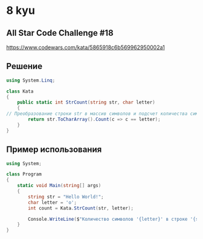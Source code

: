 # 8 kyu

## All Star Code Challenge #18

https://www.codewars.com/kata/5865918c6b569962950002a1

## Решение 

```C#
using System.Linq;

class Kata
{
    public static int StrCount(string str, char letter)
    {
// Преобразование строки str в массив символов и подсчет количества символов letter с помощью метода Count() и лямбда-выражения
        return str.ToCharArray().Count(c => c == letter);
    }
}
```
## Пример использования 

```C#
using System;

class Program
{
    static void Main(string[] args)
    {
        string str = "Hello World!";
        char letter = 'o';
        int count = Kata.StrCount(str, letter);

        Console.WriteLine($"Количество символов '{letter}' в строке '{str}': {count}");
    }
}
```